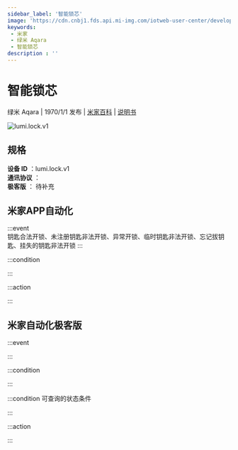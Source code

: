 ```yaml
---
sidebar_label: '智能锁芯'
image: 'https://cdn.cnbj1.fds.api.mi-img.com/iotweb-user-center/developer_167904754176306aFP06z.png?GalaxyAccessKeyId=AKVGLQWBOVIRQ3XLEW&Expires=9223372036854775807&Signature=UALKR4FjxM8AGr1PHbZGQCeWaKI='
keywords: 
 - 米家
 - 绿米 Aqara
 - 智能锁芯
description : ''
---
```

# 智能锁芯

绿米 Aqara | 1970/1/1 发布 | [米家百科](https://home.mi.com/webapp/content/baike/product/index.html?model=lumi.lock.v1) | [说明书](https://home.mi.com/views/introduction.html?model=lumi.lock.v1&region=cn)

![lumi.lock.v1](https://cdn.cnbj1.fds.api.mi-img.com/iotweb-user-center/developer_167904754176306aFP06z.png?GalaxyAccessKeyId=AKVGLQWBOVIRQ3XLEW&Expires=9223372036854775807&Signature=UALKR4FjxM8AGr1PHbZGQCeWaKI=)

## 规格  
> 
**设备 ID** ：lumi.lock.v1  
**通讯协议** ：  
**极客版**  ： 待补充 


## 米家APP自动化  

:::event  
钥匙合法开锁、未注册钥匙非法开锁、异常开锁、临时钥匙非法开锁、忘记拔钥匙、挂失的钥匙非法开锁
:::

:::condition  

:::

:::action   

:::

## 米家自动化极客版  

:::event  

:::

:::condition  

:::

:::condition 可查询的状态条件  

:::

:::action  

:::

        
